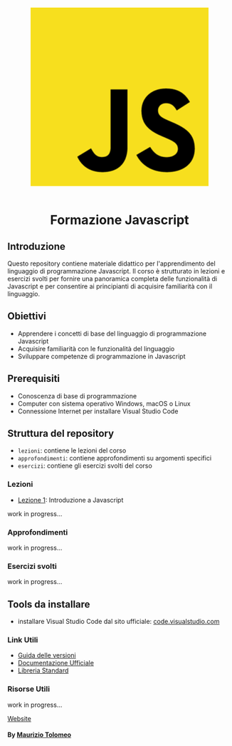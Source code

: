 <p align="center">
  <br>
  <img width="400" src="./assets/images/javascript-logo.png" alt="awesome logo of javascript">
  <br>
  <br>
</p>

<h1 align='center'>Formazione Javascript</h1>

## Introduzione

Questo repository contiene materiale didattico per l'apprendimento del linguaggio di programmazione Javascript. Il corso è strutturato in lezioni e esercizi svolti per fornire una panoramica completa delle funzionalità di Javascript e per consentire ai principianti di acquisire familiarità con il linguaggio.

## Obiettivi

- Apprendere i concetti di base del linguaggio di programmazione Javascript
- Acquisire familiarità con le funzionalità del linguaggio
- Sviluppare competenze di programmazione in Javascript

## Prerequisiti

- Conoscenza di base di programmazione
- Computer con sistema operativo Windows, macOS o Linux
- Connessione Internet per installare Visual Studio Code

## Struttura del repository

- `lezioni`: contiene le lezioni del corso
- `approfondimenti`: contiene approfondimenti su argomenti specifici
- `esercizi`: contiene gli esercizi svolti del corso

### Lezioni

- [Lezione 1](/lezioni/lezione1.md): Introduzione a Javascript

work in progress...

### Approfondimenti

work in progress...

### Esercizi svolti

work in progress...

## Tools da installare

- installare Visual Studio Code dal sito ufficiale: [code.visualstudio.com](https://code.visualstudio.com/)

### Link Utili

- [Guida delle versioni](https://devguide.python.org/versions/#versions)
- [Documentazione Ufficiale](https://www.python.org/doc/)
- [Libreria Standard](https://docs.python.org/3/library/index.html)

### Risorse Utili

work in progress...

[Website](https://moris88.github.io/formazione-javascript/)

#### By [Maurizio Tolomeo](https://github.com/moris88)
